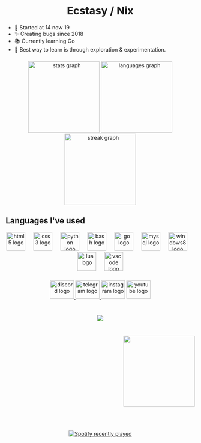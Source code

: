 <br clear="both">

<h1 align="center">Ecstasy / Nix</h1>

- 🥴 Started at 14 now 19
- ✨ Creating bugs since 2018
- 📚 Currently learning Go
- 🎯 Best way to learn is through exploration & experimentation.

###

<div align="center">
  <img src="https://github-readme-stats.vercel.app/api?username=ItsEcstasy&hide_title=false&hide_rank=false&show_icons=true&include_all_commits=true&count_private=true&disable_animations=false&theme=blueberry&locale=en&hide_border=true&order=1&custom_title=Github%20Stats:" height="190" alt="stats graph"  />
  <img src="https://github-readme-stats.vercel.app/api/top-langs?username=ItsEcstasy&locale=en&hide_title=false&layout=compact&card_width=320&langs_count=10&theme=blueberry&hide_border=true&order=2&custom_title=Languages" height="190" alt="languages graph"  />
  <img src="https://streak-stats.demolab.com?user=ItsEcstasy&locale=en&mode=weekly&theme=blueberry&hide_border=true&border_radius=5&order=3" height="190" alt="streak graph"  />
</div>

###

## Languages I've used

<div align="center">
  <img src="https://cdn.jsdelivr.net/gh/devicons/devicon/icons/html5/html5-original.svg" height="50" alt="html5 logo"  />
  <img width="14" />
  <img src="https://cdn.jsdelivr.net/gh/devicons/devicon/icons/css3/css3-original.svg" height="50" alt="css3 logo"  />
  <img width="14" />
  <img src="https://cdn.jsdelivr.net/gh/devicons/devicon/icons/python/python-original.svg" height="50" alt="python logo"  />
  <img width="14" />
  <img src="https://cdn.jsdelivr.net/gh/devicons/devicon/icons/bash/bash-original.svg" height="50" alt="bash logo"  />
  <img width="14" />
  <img src="https://cdn.simpleicons.org/go/00ADD8" height="50" alt="go logo"  />
  <img width="14" />
  <img src="https://cdn.jsdelivr.net/gh/devicons/devicon/icons/mysql/mysql-original.svg" height="50" alt="mysql logo"  />
  <img width="14" />
  <img src="https://cdn.jsdelivr.net/gh/devicons/devicon/icons/windows8/windows8-original.svg" height="50" alt="windows8 logo"  />
  <img width="14" />
  <img src="https://cdn.jsdelivr.net/gh/devicons/devicon/icons/lua/lua-original.svg" height="50" alt="lua logo"  />
  <img width="14" />
  <img src="https://cdn.jsdelivr.net/gh/devicons/devicon/icons/vscode/vscode-original.svg" height="50" alt="vscode logo"  />
</div>

###

<div align="center">
  <a href="https://discord.com/users/itsjusnix/" target="_blank">
    <img src="https://raw.githubusercontent.com/maurodesouza/profile-readme-generator/master/src/assets/icons/social/discord/default.svg" width="64" height="49" alt="discord logo"  />
  </a>
  <a href="https://www.t.me/itsjusnix/" target="_blank">
    <img src="https://raw.githubusercontent.com/maurodesouza/profile-readme-generator/master/src/assets/icons/social/telegram/default.svg" width="64" height="49" alt="telegram logo"  />
  </a>
  <img src="https://raw.githubusercontent.com/maurodesouza/profile-readme-generator/master/src/assets/icons/social/instagram/default.svg" width="64" height="49" alt="instagram logo"  />
  <a href="www.youtube.com/@ItsJusNix" target="_blank">
    <img src="https://raw.githubusercontent.com/maurodesouza/profile-readme-generator/master/src/assets/icons/social/youtube/default.svg" width="64" height="49" alt="youtube logo"  />
  </a>
</div>

###

<br clear="both">

<div align="center">
  <img src="https://visitor-badge.laobi.icu/badge?page_id=ItsEcstasy.ItsEcstasy&left_color=crimson&left_text=Profile%20Visits:"  />
</div>

###

<br clear="both">

<div align="right">
  <img height="190" src="https://avatars.githubusercontent.com/u/59181303?v=4"  />
</div>

###

<br clear="both">

###

<div align="center">
  <a href="https://open.spotify.com/user/314itj52g6erekdoearbuq4djrwq">
    <img src="https://spotify-recently-played-readme.vercel.app/api?user=314itj52g6erekdoearbuq4djrwq&count=5&unique=true" alt="Spotify recently played"  />
  </a>
</div>

###
